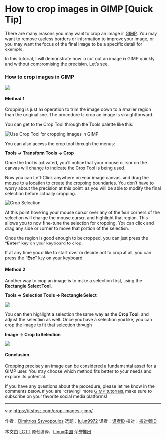 [#]: collector: (lujun9972)
[#]: translator: (geekpi)
[#]: reviewer: ( )
[#]: publisher: ( )
[#]: url: ( )
[#]: subject: (How to crop images in GIMP [Quick Tip])
[#]: via: (https://itsfoss.com/crop-images-gimp/)
[#]: author: (Dimitrios Savvopoulos https://itsfoss.com/author/dimitrios/)

How to crop images in GIMP [Quick Tip]
======

There are many reasons you may want to crop an image in [GIMP][1]. You may want to remove useless borders or information to improve your image, or you may want the focus of the final image to be a specific detail for example.

In this tutorial, I will demonstrate how to cut out an image in GIMP quickly and without compromising the precision. Let’s see.

### How to crop images in GIMP

![][2]

#### Method 1

Cropping is just an operation to trim the image down to a smaller region than the original one. The procedure to crop an image is straightforward.

You can get to the Crop Tool through the Tools palette like this:

![Use Crop Tool for cropping images in GIMP][3]

You can also access the crop tool through the menus:

**Tools → Transform Tools → Crop**

Once the tool is activated, you’ll notice that your mouse cursor on the canvas will change to indicate the Crop Tool is being used.

Now you can Left-Click anywhere on your image canvas, and drag the mouse to a location to create the cropping boundaries. You don’t have to worry about the precision at this point, as you will be able to modify the final selection before actually cropping.

![Crop Selection][4]

At this point hovering your mouse cursor over any of the four corners of the selection will change the mouse cursor, and highlight that region. This allows you to now fine-tune the selection for cropping. You can click and drag any side or corner to move that portion of the selection.

Once the region is good enough to be cropped, you can just press the “**Enter**” key on your keyboard to crop.

If at any time you’d like to start over or decide not to crop at all, you can press the “**Esc**” key on your keyboard.

#### Method 2

Another way to crop an image is to make a selection first, using the **Rectangle Select Tool**.

**Tools → Selection Tools → Rectangle Select**

![][5]

You can then highlight a selection the same way as the **Crop Tool**, and adjust the selection as well. Once you have a selection you like, you can crop the image to fit that selection through

**Image → Crop to Selection**

![][6]

#### Conclusion

Cropping precisely an image can be considered a fundamental asset for a GIMP user. You may choose which method fits better to your needs and explore its potential.

If you have any questions about the procedure, please let me know in the comments below. If you are “craving” more [GIMP tutorials][7], make sure to subscribe on your favorite social media platforms!

--------------------------------------------------------------------------------

via: https://itsfoss.com/crop-images-gimp/

作者：[Dimitrios Savvopoulos][a]
选题：[lujun9972][b]
译者：[译者ID](https://github.com/译者ID)
校对：[校对者ID](https://github.com/校对者ID)

本文由 [LCTT](https://github.com/LCTT/TranslateProject) 原创编译，[Linux中国](https://linux.cn/) 荣誉推出

[a]: https://itsfoss.com/author/dimitrios/
[b]: https://github.com/lujun9972
[1]: https://www.gimp.org/
[2]: https://i1.wp.com/itsfoss.com/wp-content/uploads/2020/06/Crop-images-in-GIMP.png?ssl=1
[3]: https://i1.wp.com/itsfoss.com/wp-content/uploads/2020/06/Crop-tool.png?ssl=1
[4]: https://i0.wp.com/itsfoss.com/wp-content/uploads/2020/06/Crop-selection.jpg?ssl=1
[5]: https://i2.wp.com/itsfoss.com/wp-content/uploads/2020/06/select-1.gif?ssl=1
[6]: https://i1.wp.com/itsfoss.com/wp-content/uploads/2020/06/crop.gif?ssl=1
[7]: https://itsfoss.com/tag/gimp-tips/
